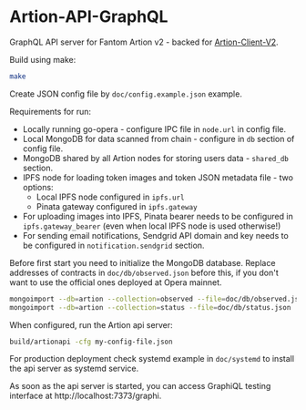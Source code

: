 # Artion-API-GraphQL
GraphQL API server for Fantom Artion v2 - backed for [Artion-Client-V2](https://github.com/Fantom-foundation/Artion-Client-V2).

Build using make:
```bash
make
```

Create JSON config file by `doc/config.example.json` example.

Requirements for run:
* Locally running go-opera - configure IPC file in `node.url` in config file.
* Local MongoDB for data scanned from chain - configure in `db` section of config file.
* MongoDB shared by all Artion nodes for storing users data - `shared_db` section.
* IPFS node for loading token images and token JSON metadata file - two options:
  * Local IPFS node configured in `ipfs.url`
  * Pinata gateway configured in `ipfs.gateway`
* For uploading images into IPFS, Pinata bearer needs to be configured in `ipfs.gateway_bearer` (even when local IPFS node is used otherwise!)
* For sending email notifications, Sendgrid API domain and key needs to be configured in `notification.sendgrid` section.

Before first start you need to initialize the MongoDB database. Replace addresses of contracts in `doc/db/observed.json` before this, if you don't want to use the official ones deployed at Opera mainnet.

```bash
mongoimport --db=artion --collection=observed --file=doc/db/observed.json
mongoimport --db=artion --collection=status --file=doc/db/status.json
```

When configured, run the Artion api server:

```bash
build/artionapi -cfg my-config-file.json
```

For production deployment check systemd example in `doc/systemd` to install the api server as systemd service.

As soon as the api server is started, you can access GraphiQL testing interface at http://localhost:7373/graphi.
